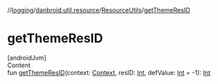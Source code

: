 //[logging](../../../index.md)/[danbroid.util.resource](../index.md)/[ResourceUtils](index.md)/[getThemeResID](get-theme-res-i-d.md)



# getThemeResID  
[androidJvm]  
Content  
fun [getThemeResID](get-theme-res-i-d.md)(context: [Context](https://developer.android.com/reference/kotlin/android/content/Context.html), resID: [Int](https://kotlinlang.org/api/latest/jvm/stdlib/kotlin/-int/index.html), defValue: [Int](https://kotlinlang.org/api/latest/jvm/stdlib/kotlin/-int/index.html) = -1): [Int](https://kotlinlang.org/api/latest/jvm/stdlib/kotlin/-int/index.html)  



